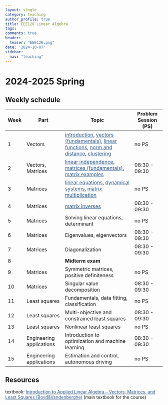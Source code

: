 ```yaml
---
layout: single
category: teaching
author_profile: true
title: EEE126 Linear Algebra
tags:
comments: true
header:
  teaser: "EEE126.png"
date: '2024-10-07'
sidebar:
  nav: "teaching"
---
```


# 2024-2025 Spring

## Weekly schedule

| Week | Part | Topic | Problem Session (PS) |
| ------------- | ------------- | ------------- | ------------- |
| 1 | Vectors | <a href="https://sirmatel.github.io/teaching/linear_algebra/intro" style="color: #2d5a8c">introduction</a>, <a href="https://sirmatel.github.io/teaching/linear_algebra/vectors-fundamentals" style="color: #2d5a8c">vectors (fundamentals)</a>, <a href="https://sirmatel.github.io/teaching/linear_algebra/linear-functions" style="color: #2d5a8c">linear functions</a>, <a href="https://sirmatel.github.io/teaching/linear_algebra/norm-and-distance" style="color: #2d5a8c">norm and distance</a>, <a href="https://sirmatel.github.io/teaching/linear_algebra/clustering" style="color: #2d5a8c">clustering</a> | no PS |
| 2 | Vectors, Matrices | <a href="https://sirmatel.github.io/teaching/linear_algebra/linear-independence" style="color: #2d5a8c">linear independence</a>, <a href="https://sirmatel.github.io/teaching/linear_algebra/matrices-fundamentals" style="color: #2d5a8c">matrices (fundamentals)</a>, <a href="https://sirmatel.github.io/teaching/linear_algebra/matrix-examples" style="color: #2d5a8c">matrix examples</a> | 08:30 - 09:30 |
| 3 | Matrices | <a href="https://sirmatel.github.io/teaching/linear_algebra/linear-equations" style="color: #2d5a8c">linear equations</a>, <a href="https://sirmatel.github.io/teaching/linear_algebra/dynamical-systems" style="color: #2d5a8c">dynamical systems</a>, <a href="https://sirmatel.github.io/teaching/linear_algebra/matrix-multiplication" style="color: #2d5a8c">matrix multiplication</a> | no PS |
| 4 | Matrices | <a href="https://sirmatel.github.io/teaching/linear_algebra/matrix-inverses" style="color: #2d5a8c">matrix inverses</a> | 08:30 - 09:30 |
| 5 | Matrices | Solving linear equations, determinant | no PS |
| 6 | Matrices | Eigenvalues, eigenvectors | 08:30 - 09:30 |
| 7 | Matrices | Diagonalization | 08:30 - 09:30 |
| 8 |  | **Midterm exam** |
| 9 | Matrices | Symmetric matrices, positive definiteness | no PS |
| 10 | Matrices | Singular value decomposition | 08:30 - 09:30 |
| 11 | Least squares | Fundamentals, data fitting, classification | no PS |
| 12 | Least squares | Multi-objective and constrained least squares | 08:30 - 09:30 |
| 13 | Least squares | Nonlinear least squares | no PS |
| 14 | Engineering applications | Introduction to optimization and machine learning | 08:30 - 09:30 |
| 15 | Engineering applications | Estimation and control, autonomous driving | no PS |

## Resources

textbook: <a href="https://web.stanford.edu/~boyd/vmls/vmls.pdf" style="color: #2d5a8c">Introduction to Applied Linear Algebra – Vectors, Matrices, and Least Squares (Boyd&Vandenberghe)</a> (main textbook for the course)
